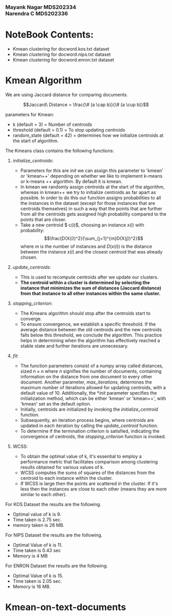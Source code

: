 ### Mayank Nagar MDS202334<br> Narendra C MDS202336

# NoteBook Contents:

- Kmean clustering for docword.kos.txt dataset
- Kmean clustering for docword.nips.txt dataset
- Kmean clustering for docword.enron.txt dataset

# Kmean Algorithm

We are using Jaccard distance for comparing documents.

$$Jaccard\ Distance = \frac{\# (a \cap b)}{\# (a \cup b)}$$

parameters for Kmean:

- k (default = 3) = Number of centroids
- threshold (default = 0.1) = To stop updating centroids
- random_state (default = 42) = determines how we initialize centroids at the start of algorithm.

The Kmeans class contains the following functions:

1. _initialize_centroids_:

   - Parameters for this are _init_ we can assign this parameter to 'kmean' or 'kmean++' depending on whether we like to implement k-means or k-means ++ algorithm. By default it is kmean.
   - In kmean we randomly assign centroids at the start of the algorithm, whereas in kmean++ we try to initialize centroids as far apart as possible. In order to do this our function assigns probabilities to all the instances in the dataset (except for those instances that are centroids themselves) in such a way that the points that are further from all the centroids gets assigned high probability compared to the points that are closer.
   - Take a new centroid $ c(i)$, choosing an instance $x(i)$ with probability:$$\frac{D(X(i))^2}{\sum_{j=1}^{m}D(X(j))^2}$$ where $m$ is the number of instances and $D(x(i))$ is the distance between the instance $x(i)$ and the closest centroid that was already chosen.

2. _update_centroids_:

   - This is used to recompute centroids after we update our clusters.
   - **The centroid within a cluster is determined by selecting the instance that minimizes the sum of distances (Jaccard distance) from that instance to all other instances within the same cluster.**

3. _stopping_criterion_:

   - The Kmeans algorithm should stop after the centroids start to converge.
   - To ensure convergence, we establish a specific threshold. If the average distance between the old centroids and the new centroids falls below this threshold, we conclude the algorithm. This practice helps in determining when the algorithm has effectively reached a stable state and further iterations are unnecessary.

4. _fit_:
   - The function parameters consist of a numpy array called distances, sized $n \times n$ where $n$ signifies the number of documents, containing information on the distance from one document to every other document. Another parameter, _max_iterations_, determines the maximum number of iterations allowed for updating centroids, with a default value of 10. Additionally, the \*_init_ parameter specifies the initialization method, which can be either 'kmean' or 'kmean++', with 'kmean' set as the default option.
   - Initially, centroids are initialized by invoking the _initialize_centroid_ function.
   - Subsequently, an iteration process begins, where centroids are updated in each iteration by calling the _update_centroid_ function.
   - To determine if the termination criterion is satisfied, indicating the convergence of centroids, the _stopping_criterion_ function is invoked.
5. WCSS:
   - To obtain the optimal value of k, it's essential to employ a performance metric that facilitates comparison among clustering results obtained for various values of k.
   - WCSS computes the sums of squares of the distances from the centroid to each instance within the cluster.
   - If WCSS is large then the points are scattered in the cluster. If it's less then the instances are close to each other (means they are more similar to each other).

For KOS Dataset the results are the following.

- Optimal value of k is 9.
- Time taken is 2.75 sec.
- memory taken is 28 MB.

For NIPS Dataset the results are the following.

- Optimal Value of k is 11.
- Time taken is 0.43 sec
- Memory is 4 MB

For ENRON Dataset the results are the following.

- Optimal Value of k is 15.
- Time taken is 2.05 sec.
- Memory is 16 MB.
# Kmean-on-text-documents

